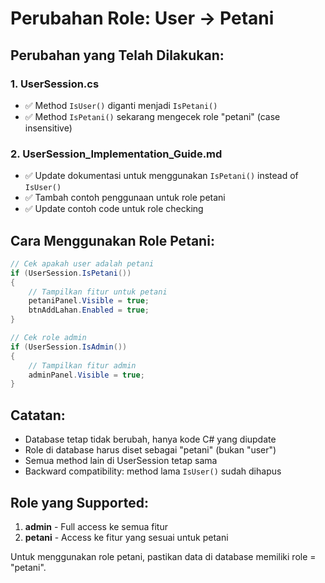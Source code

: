 # Perubahan Role: User → Petani

## Perubahan yang Telah Dilakukan:

### 1. UserSession.cs
- ✅ Method `IsUser()` diganti menjadi `IsPetani()`
- ✅ Method `IsPetani()` sekarang mengecek role "petani" (case insensitive)

### 2. UserSession_Implementation_Guide.md
- ✅ Update dokumentasi untuk menggunakan `IsPetani()` instead of `IsUser()`
- ✅ Tambah contoh penggunaan untuk role petani
- ✅ Update contoh code untuk role checking

## Cara Menggunakan Role Petani:

```csharp
// Cek apakah user adalah petani
if (UserSession.IsPetani())
{
    // Tampilkan fitur untuk petani
    petaniPanel.Visible = true;
    btnAddLahan.Enabled = true;
}

// Cek role admin
if (UserSession.IsAdmin())
{
    // Tampilkan fitur admin
    adminPanel.Visible = true;
}
```

## Catatan:
- Database tetap tidak berubah, hanya kode C# yang diupdate
- Role di database harus diset sebagai "petani" (bukan "user")
- Semua method lain di UserSession tetap sama
- Backward compatibility: method lama `IsUser()` sudah dihapus

## Role yang Supported:
1. **admin** - Full access ke semua fitur
2. **petani** - Access ke fitur yang sesuai untuk petani

Untuk menggunakan role petani, pastikan data di database memiliki role = "petani".

